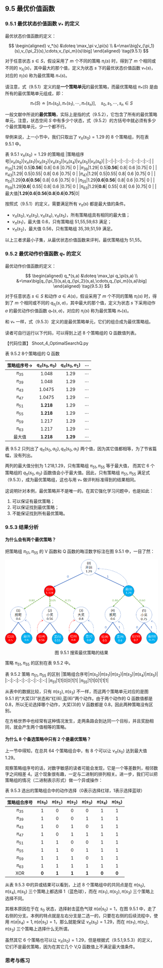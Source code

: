 
## 9.5 最优价值函数

### 9.5.1 最优状态价值函数 $v_*$ 的定义

最优状态价值函数的定义：

$$
\begin{aligned}
v_*(s) &\doteq \max_\pi v_\pi(s) 
\\
&=\max\big[v_{\pi_1}(s),v_{\pi_2}(s),\cdots,v_{\pi_m}(s)\big]
\end{aligned}
\tag{9.5.1}
$$

对于任意状态 $s \in S$，假设采用了 $m$ 个不同的策略 $\pi_i(s)$ 时，得到了 $m$ 个相同或不同的 $v_{\pi_i}(s)$，其中最大的那个值，定义为状态 $s$ 下的最优状态价值函数 $v_*(s)$，对应的 $\pi_i(s)$ 称为最优策略 $\pi_*(s)$。

请注意，式（9.5.1）定义的是**一个策略单元**的最优策略，而最优策略组 $\pi_*(S)$ 是由所有的最优策略单元组成，即：

$$
\pi_*(S) \doteq \Big [\pi_*(s_0),\pi_*(s_1),\cdots,\pi_*(s_n)\Big ], \quad s_0,s_1,\cdots,s_n \in S
\tag{9.5.2}
$$

一般文献中所说的**最优策略**，实际上是指的式（9.5.2），它包含了所有的最优策略单元。注意，状态空间 $S$ 中有多少个状态，式（9.5.2）的方括号中就必须有多少个最优策略单元，少一个都不行。


举例来说，上一小节中，我们只取出了 $v_\pi(s_0)=1.29$ 的 8 个策略组，列在表 9.5.1 中。

表 9.5.1  $v_\pi(s_0)=1.29$ 的策略组
|策略组序号|$v_\pi(s_0)$|$v_\pi(s_1)$|$v_\pi(s_2)$|$v_\pi(s_3)$|$v_\pi(s_4)$|$v_\pi(s_5)$|$v_\pi(s_6)$|
|:-:|-|:-:|:-:|:-:|:-:|:-:|:-:|
|$\pi_{35}$|1.29| 0.5|**0.56**| 0.8|  0.6  |0.75| 0  |
|$\pi_{39}$|1.29| 0.5|**0.56**| 0.8|  0.6  |0.75| 0  |
|$\pi_{43}$|1.29| 0.5|0.55| 0.8|  0.6  |0.75| 0  |
|$\pi_{47}$|1.29| 0.5|0.55| 0.8|  0.6  |0.75| 0  |
|$\pi_{51}$|1.29|**0.6**|**0.56**| 0.8|  0.6  |0.75| 0  |
|$\pi_{55}$|1.29|**0.6**|**0.56**| 0.8|  0.6  |0.75| 0  |
|$\pi_{59}$|1.29|**0.6**|  0.55| 0.8|  0.6  |0.75| 0  |
|$\pi_{63}$|1.29|**0.6**|  0.55| 0.8|  0.6  |0.75| 0  |
|最大值|**1.29**|**0.6**|**0.56**|**0.8**|**0.6**|**0.75**|0|

按照式（9.5.1）的定义，需要满足所有 $v_\pi(s)$ 都是最大值的条件。

- $v_\pi(s_0),v_\pi(s_3),v_\pi(s_4),v_\pi(s_5)$，所有策略组具有相同的最大值；
- $v_\pi(s_1)$，最大值 0.6，只有策略组 51,55,59,63 满足；
- $v_\pi(s_2)$，最大值 0.56，只有策略组 35,39,51,59 满足。

以上三者求最小子集，从最优状态价值函数来评判，最优策略组为 51,55。

### 9.5.2 最优动作价值函数 $q_*$ 的定义

最优动作价值函数的定义：

$$
\begin{aligned}
q_*(s,a) &\doteq \max_\pi q_\pi(s,a) 
\\
&=\max\big[q_{\pi_1}(s,a),q_{\pi_2}(s,a),\cdots,q_{\pi_m}(s,a)\big]
\end{aligned}
\tag{9.5.3}
$$

对于任意状态 $s \in S$ 和动作 $a \in A(s)$，假设采用了 $m$ 个不同的策略 $\pi_i(s)$ 时，得到了 $m$ 个相同或不同的 $q_{\pi_i}(s,a)$，其中最大的那个值，定义为状态 $s$ 下采用动作 $a$ 的最优动作价值函数 $q_*(s,a)$，对应的 $\pi_i(s)$ 称为最优策略 $\pi_*(s)$。

和 $v_*$ 一样，式（9.5.3）定义的是最优策略单元，它们的组合成为最优策略组。

读者可自行运行以下代码，可以得到上述 8 个策略组的 Q 函数值列表。

【代码位置】 Shoot_4_OptimalSearchQ.py


表 9.5.2 8个策略组的 Q 函数

|策略组序号$\to$|$q_\pi(s_0,a_0)$|$q_\pi(s_0,a_1)$|$\cdots$|
|:-:|:-:|:-:|-|
|$\pi_{35}$|1.048|1.29|$\cdots$|
|$\pi_{39}$|1.048|1.29|$\cdots$|
|$\pi_{43}$|1.0475|1.29|$\cdots$|
|$\pi_{47}$|1.0475|1.29|$\cdots$|
|$\pi_{51}$|**1.218**|1.29|$\cdots$|
|$\pi_{55}$|**1.218**|1.29|$\cdots$|
|$\pi_{59}$|1.217|1.29|$\cdots$|
|$\pi_{63}$|1.217|1.29|$\cdots$|
|最大值|**1.218**|**1.29**|$\cdots$|

表 9.5.2 只列出了 $q_\pi(s_0,a_0),q_\pi(s_0,a_1)$ 两个值，因为其它值都相等，为了节省篇幅，没有列出。

两列的最大值分别为 1.218,1.29，只有策略组 $\pi_{51},\pi_{55}$ 等于最大值， 而其它 6 个策略组的 $q_\pi(s_0,a_0)$ 函数值会小于最大值。因此，只有策略组 $\pi_{51},\pi_{55}$ 满足式（9.5.3），成为最优策略组，这也与用 $v_*$ 做评判标准得到的结果相同。

这说明针对本例，最优策略并不是唯一的。在其它强化学习问题中，也是如此：

1. 可以保证有最优策略；
2. 可以保证找到最优策略；
3. 不能保证找到所有最优策略。

### 9.5.3 结果分析

#### 为什么会有两个最优策略？

把策略组 $\pi_{51},\pi_{55}$ 的 V 函数和 Q 函数的晦涩数字标注在图 9.5.1 中，一目了然：

<center>
<img src="./img/shoot-result-search.png">

图 9.5.1 搜索最优策略的结果
</center>

策略 $\pi_{51},\pi_{55}$ 的区别在表 9.5.2 中。

表 9.5.2 策略 $\pi_{51},\pi_{55}$ 的区别
|策略组合序号|$\pi(s_0)$|$\pi(s_1)$|$\pi(s_2)$|$\pi(s_3)$|$\pi(s_4)$|$\pi(s_5)$|
|:-:|:-:|:-:|:-:|:-:|:-:|:-:|
|$\pi_{51}$|1|1|0|0|1|1|
|$\pi_{55}$|1|1|0|1|1|1|

从表中的数据比较，只有 $\pi(s_2),\pi(s_3)$ 不一样，而这两个策略单元对应的是图 9.5.1 的“大奖(3)”状态和“红(6),蓝(6)”两个动作。由于两个动作的 Q 函数值都是 0.8，所以无论选择哪个动作，大奖(3)的 V 函数都是 0.8，因此两种策略没有区别。

在方格世界中也经常有这种情况发生，走两条路会到达同一个目标，并且奖励相同，就会产生两个值相等的策略。

#### 为什么 8 个备选策略中只有 2 个是最优策略？

上一节中得知，在总共 64 个策略组合中，有 8 个可以让 $v_\pi(s_0)$ 达到最大值 1.29。

观察策略组序号的话，对数字敏感的读者可能会发现，它是一个等差数列，相邻数字之间相差 4。这个现象很有趣，一定与二进制的排列相关。进一步，我们可以把策略组的情况（二进制表示形式）做一个异或操作：

表 9.5.3 选出的策略组合中的动作选择（0表示选择红球，1表示选择蓝球）

|策略组合序号|$\pi(s_0)$|$\pi(s_1)$|$\pi(s_2)$|$\pi(s_3)$|$\pi(s_4)$|$\pi(s_5)$|
|:-:|:-:|:-:|:-:|:-:|:-:|:-:|
|$\pi_{35}$|1|0|0|0|1|1|
|$\pi_{39}$|1|0|0|1|1|1|
|$\pi_{43}$|1|0|1|0|1|1|
|$\pi_{47}$|1|0|1|1|1|1|
|$\pi_{51}$|1|1|0|0|1|1|
|$\pi_{55}$|1|1|0|1|1|1|
|$\pi_{59}$|1|1|1|0|1|1|
|$\pi_{63}$|1|1|1|1|1|1|
|XOR|**0**|**1**|**1**|**1**|**0**|**0**|

从表 9.5.3 中的异或结果可以看到，上述 8 个策略组中的共同点是在 $\pi(s_0),\pi(s_4),\pi(s_5)$ 三个策略上都选择 1（蓝色球），而在 $\pi(s_1),\pi(s_2),\pi(s_3)$ 三个策略上选择不同。

其根本原因在于在 $s_0$ 状态，选择射击蓝色气球 $\pi(a|s_0)=1$，在图 9.5.1 中，走了右侧的分支。本例的特点就是左右分支是二选一的，只要在右侧的后续流程中，使用 $\pi(a|s_4)=1,\pi(a|s_5)=1$，那么就能保证 $v_\pi(s_0)=1.29$，而在 $\pi(s_1),\pi(s_2),\pi(s_3)$ 三个策略上选择什么无所谓。

虽然其它 6 个策略也可以让 $v_\pi(s_0)=1.29$，但是根据式（9.5.1,9.5.3）的定义，它们不是最优策略，因为在其它几个 V,Q 函数值上不满足最大值条件。

### 思考与练习

